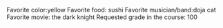 Favorite color:yellow 
Favorite food: sushi
Favorite musician/band:doja cat 
Favorite movie: the dark knight
Requested grade in the course: 100
